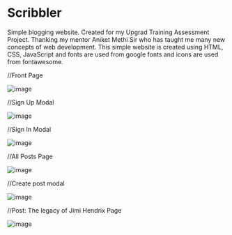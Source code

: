 # Scribbler
Simple blogging website. Created for my Upgrad Training Assessment Project. Thanking my mentor Aniket Methi Sir who has taught me many new concepts of web development. This simple website is created using HTML, CSS, JavaScript and fonts are used from google fonts and icons are used from fontawesome.

//Front Page

![image](https://user-images.githubusercontent.com/91480536/180386400-f7d3040e-8143-4095-99d8-ab4ce37442b1.png)

//Sign Up Modal

![image](https://user-images.githubusercontent.com/91480536/180386636-d3145eac-cb2d-4f8c-ac44-facd138306f4.png)

//Sign In Modal

![image](https://user-images.githubusercontent.com/91480536/180386853-19241b5d-20ca-4856-ac08-aad844d36115.png)

//All Posts Page

![image](https://user-images.githubusercontent.com/91480536/180386988-774c7191-e0b3-43ca-b6c8-179d1e576dc5.png)

//Create post modal

![image](https://user-images.githubusercontent.com/91480536/180387698-d6d9647c-b1c8-4913-b829-d3f38dbee0a1.png)

//Post: The legacy of Jimi Hendrix Page

![image](https://user-images.githubusercontent.com/91480536/180388013-3be3be39-90c5-4198-bcc5-76bf44d16cd1.png)

